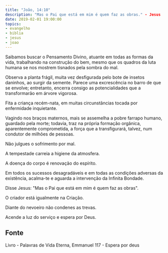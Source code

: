 ```yaml
---
title: "João, 14:10"
description: "Mas o Pai que está em mim é quem faz as obras." - Jesus 
date: 2019-02-01 19:00:00
topics: 
- evangelho
- biblia
- jesus
- joao
---
```


Saibamos buscar o Pensamento Divino, atuante em todas as formas da vida, trabalhando
na construção do bem, mesmo que os quadros da luta humana se nos mostrem tisnados
pela sombra do mal.

Observa a planta frágil, muita vez desfigurada pelo bote de insetos daninhos, ao surgir da
semente. Parece uma excrescência no barro de que se envolve; entretanto, encerra
consigo as potencialidades que a transformarão em árvore vigorosa.

Fita a criança recém-nata, em muitas circunstâncias tocada por enfermidade inquietante.

Vagindo nos braços maternos, mais se assemelha a pobre farrapo humano, guardado
pela morte; todavia, traz na própria formação orgânica, aparentemente comprometida, a
força que a transfigurará, talvez, num condutor de milhões de pessoas.

Não julgues o sofrimento por mal.

A tempestade carreia a higiene da atmosfera.

A doença do corpo é renovação do espírito.

Em todos os sucessos desagradáveis e em todas as condições adversas da existência,
acalma-te e aguarda a intervenção da Infinita Bondade.

Disse Jesus: "Mas o Pai que está em mim é quem faz as obras".

O criador está igualmente na Criação.

Diante do nevoeiro não condenes as trevas.

Acende a luz do serviço e espera por Deus.



## Fonte
Livro - Palavras de Vida Eterna, Emmanuel
117 - Espera por deus

